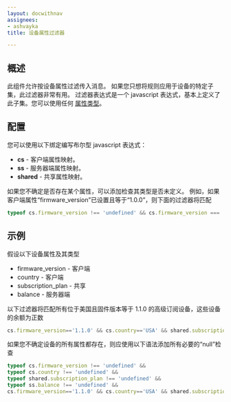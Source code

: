 ```yaml
---
layout: docwithnav
assignees:
- ashvayka
title: 设备属性过滤器

---
```


## 概述

此组件允许按设备属性过滤传入消息。
如果您只想将规则应用于设备的特定子集，此过滤器非常有用。
过滤器表达式是一个 javascript 表达式，基本上定义了此子集。您可以使用任何 [属性类型](/docs/user-guide/attributes#attribute-types)。

## 配置

您可以使用以下绑定编写布尔型 javascript 表达式：

- **cs** - 客户端属性映射。
- **ss** - 服务器端属性映射。
- **shared** - 共享属性映射。

如果您不确定是否存在某个属性，可以添加检查其类型是否未定义。
例如，如果客户端属性“firmware_version”已设置且等于“1.0.0”，则下面的过滤器将匹配

```javascript
typeof cs.firmware_version !== 'undefined' && cs.firmware_version === '1.0.0' 
```

## 示例

假设以下设备属性及其类型
- firmware_version - 客户端
- country - 客户端
- subscription_plan - 共享
- balance - 服务器端

以下过滤器将匹配所有位于美国且固件版本等于 1.1.0 的高级订阅设备，这些设备的余额为正数

```javascript
cs.firmware_version=='1.1.0' && cs.country=='USA' && shared.subscription_plan=='premium' && ss.balance > 0
```

如果您不确定设备的所有属性都存在，则应使用以下语法添加所有必要的“null”检查

```javascript
typeof cs.firmware_version !== 'undefined' && 
typeof cs.country !== 'undefined' && 
typeof shared.subscription_plan !== 'undefined' && 
typeof ss.balance !== 'undefined' && 
cs.firmware_version=='1.1.0' && cs.country=='USA' && shared.subscription_plan=='premium' && ss.balance > 0
```